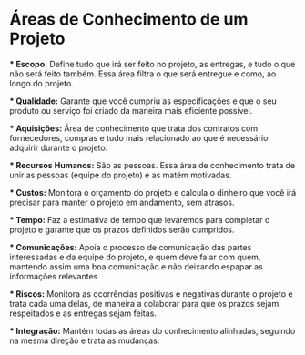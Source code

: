# Áreas de Conhecimento de um Projeto


<b>* Escopo:</b>
Define tudo que irá ser feito no projeto, as entregas, e tudo o que não será feito também. Essa área filtra o que será entregue e como, ao longo do projeto.

<b>* Qualidade:</b>
Garante que você cumpriu as especificações e que o seu produto  ou serviço foi criado da maneira mais eficiente possivel.

<b>* Aquisições:</b>
Área de conhecimento que trata dos contratos com fornecedores, compras e tudo mais relacionado ao que é necessário adquirir durante o projeto.

<b>* Recursos Humanos:</b>
São as pessoas. Essa área de conhecimento trata de unir as pessoas (equipe do projeto) e as matém motivadas.

<b>* Custos:</b>
Monitora o orçamento do projeto e calcula o dinheiro que você irá precisar para manter o projeto em andamento, sem atrasos.

<b>* Tempo:</b>
Faz a estimativa de tempo que levaremos para completar o projeto e garante que os prazos definidos serão cumpridos.

<b>* Comunicações:</b>
Apoia o processo de comunicação das partes interessadas e da equipe do projeto, e quem deve falar com quem, mantendo assim uma boa comunicação e não deixando espapar as informações relevantes

<b>* Riscos:</b>
Monitora as ocorrências positivas e negativas durante o projeto e trata cada uma delas, de maneira a colaborar para que os prazos sejam respeitados e as entregas sejam feitas.

<b>* Integração:</b>
Mantém todas as áreas do conhecimento alinhadas, seguindo na mesma direção e trata as mudanças.
